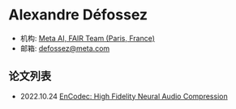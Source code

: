 # Alexandre Défossez

- 机构: [Meta AI, FAIR Team (Paris, France)](../Institutions/FAIR@MetaAI.md)
- 邮箱: defossez@meta.com

## 论文列表

- 2022.10.24 [EnCodec: High Fidelity Neural Audio Compression](../Models/Speech_Neural_Codec/2022.10.24_EnCodec.md)